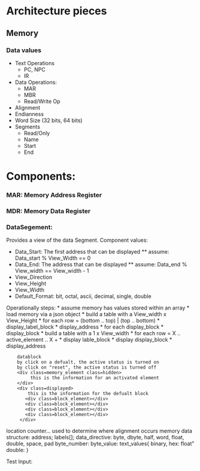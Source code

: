 
# Architecture pieces
## Memory
### Data values
   * Text Operations
      * PC, NPC
      * IR
   * Data Operations:
      * MAR
      * MBR
      * Read/Write Op
   * Alignment
   * Endianness
   * Word Size (32 bits, 64 bits)
   * Segments
      * Read/Only
      * Name
      * Start
      * End
# Components: 
### MAR: Memory Address Register
### MDR: Memory Data Register
### DataSegement:
Provides a view of the data Segment.
Component values:
  * Data_Start: The first address that can be displayed
      **  assume:  Data_start % View_Width == 0
  * Data_End: The address that can be displayed
      ** assume:  Data_end % View_width == View_width - 1
  * View_Direction 
  * View_Height
  * View_Width
  * Default_Format: bit, octal, ascii, decimal, single, double


  Operationally steps:
    * assume memory has values stored within an array
        * load memory via a json object
    * build a table with a View_width x View_Height
      * for each row = (bottom .. top) | (top .. bottom)
        *     display_label_block
        *     display_address
        *     for each display_block
        *        display_block
    * build a table with a 1 x View_width
      * for each row = X .. active_element ..  X +
        * display lable_block
        * display display_block
        * display_address 


        datablock
        by click on a defualt, the active status is turned on
        by click on "reset", the active status is turned off
        <div class=memory_element class=hidden> 
             this is the information for an activated element
        </div>
        <div class=displayed>
        	this is the information for the defualt block
           <div class=block_element></div>
           <div class=block_element></div>
           <div class=block_element></div>
           <div class=block_element></div>
         </div>


 location counter... used to determine where alignment occurs
  memory data structure:
      address;
      labels[];
      data_directive: byte, dbyte, half, word, float, double, space, pad
      byte_number:
      byte_value:
      text_values{
          binary,
          hex:
          float"
          double:
  }
  

  Test Input:

 
           
